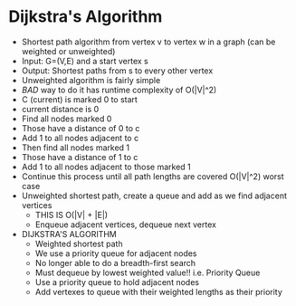 # Dijkstra's Algorithm
  - Shortest path algorithm from vertex v to vertex w in
   a graph (can be weighted or unweighted)
  - Input: G=(V,E) and a start vertex s
  - Output: Shortest paths from s to every other vertex
  - Unweighted algorithm is fairly simple
  - *BAD* way to do it has runtime complexity of O(|V|^2)
  - C (current) is marked 0 to start
  - current distance is 0
  - Find all nodes marked 0
  - Those have a distance of 0 to c
  - Add 1 to all nodes adjacent to c
  - Then find all nodes marked 1
  - Those have a distance of 1 to c
  - Add 1 to all nodes adjacent to those marked 1
  - Continue this process until all path lengths are covered
   O(|V|^2) worst case
  - Unweighted shortest path, create a queue and add as we
   find adjacent vertices
    - THIS IS O(|V| + |E|)
    - Enqueue adjacent vertices, dequeue next vertex
  - DIJKSTRA'S ALGORITHM
    - Weighted shortest path
    - We use a priority queue for adjacent nodes
    - No longer able to do a breadth-first search
    - Must dequeue by lowest weighted value!! i.e. Priority
    Queue
    - Use a priority queue to hold adjacent nodes
    - Add vertexes to queue with their weighted lengths as
    their priority
